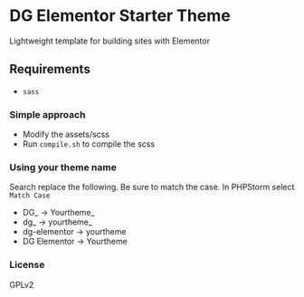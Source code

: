 # DG Elementor Starter Theme

Lightweight template for building sites with Elementor

## Requirements
* `sass`


### Simple approach

* Modify the assets/scss
* Run `compile.sh` to compile the scss

### Using your theme name

Search replace the following. Be sure to match the case. In PHPStorm select `Match Case`

* DG_ -> Yourtheme_
* dg_ -> yourtheme_
* dg-elementor -> yourtheme
* DG Elementor -> Yourtheme

### License

GPLv2

